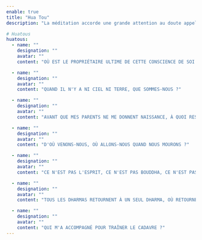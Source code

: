 ```yaml
---
enable: true
title: "Hua Tou"
description: "La méditation accorde une grande attention au doute appelé doute émotionnel. Si vous voulez soulever des doutes, vous devez vous appuyer sur le PREMIER DIALOGUE, appelé premier dialogue. Qu'est-ce que le phonetou ? Selon l'explication de M. Hu Van, lorsque vous voulez dire un dialogue, vous devez commencer à réfléchir avant de pouvoir le dire. Lorsque vous n'avez pas l'idée de vouloir parler, cela s'appelle dialoguer. de vouloir parler, même si on ne l'a pas encore dit, ça s'appelle quand même déjà dialoguer. En ce moment, quand je commence à méditer, je n'ai pas encore atteint Hua Tou, mais je ne suis pas non plus à Hua Tou. Je déménage de Hua Tou à Hua Tou En marchant au milieu de la route, un jour j'atteindrai Hua. Toi. A ce moment-là, la ligne a disparu..."

# Huatous
huatous:
  - name: ""
    designation: ""
    avatar: ""
    content: "OÙ EST LE PROPRIÉTAIRE ULTIME DE CETTE CONSCIENCE DE SOI ?"

  - name: ""
    designation: ""
    avatar: ""
    content: "QUAND IL N'Y A NI CIEL NI TERRE, QUE SOMMES-NOUS ?"

  - name: ""
    designation: ""
    avatar: ""
    content: "AVANT QUE MES PARENTS NE ME DONNENT NAISSANCE, À QUOI RESSEMBLAIT MON VISAGE ORIGINEL ?"

  - name: ""
    designation: ""
    avatar: ""
    content: "D'OÙ VENONS-NOUS, OÙ ALLONS-NOUS QUAND NOUS MOURONS ?"

  - name: ""
    designation: ""
    avatar: ""
    content: "CE N'EST PAS L'ESPRIT, CE N'EST PAS BOUDDHA, CE N'EST PAS UNE CHOSE, QU'EST-CE QUE C'EST ?"

  - name: ""
    designation: ""
    avatar: ""
    content: "TOUS LES DHARMAS RETOURNENT À UN SEUL DHARMA, OÙ RETOURNE CE DHARMA UNIQUE ?"

  - name: ""
    designation: ""
    avatar: ""
    content: "QUI M'A ACCOMPAGNÉ POUR TRAÎNER LE CADAVRE ?"
---
```















